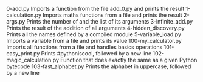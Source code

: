 0-add.py	Imports a function from the file add_0.py and prints the result
1-calculation.py	Imports maths functions from a file and prints the result
2-args.py	Prints the number of and the list of its arguments
3-infinite_add.py	Prints the result of the addition of all arguments
4-hidden_discovery.py	Prints all the names defined by a compiled module
5-variable_load.py	Imports a variable from a file and prints its value
100-my_calculator.py	Imports all functions from a file and handles basics operations
101-easy_print.py	Prints #pythoniscool, followed by a new line
102-magic_calculation.py	Function that does exactly the same as a given Python bytecode
103-fast_alphabet.py	Prints the alphabet in uppercase, followed by a new line
